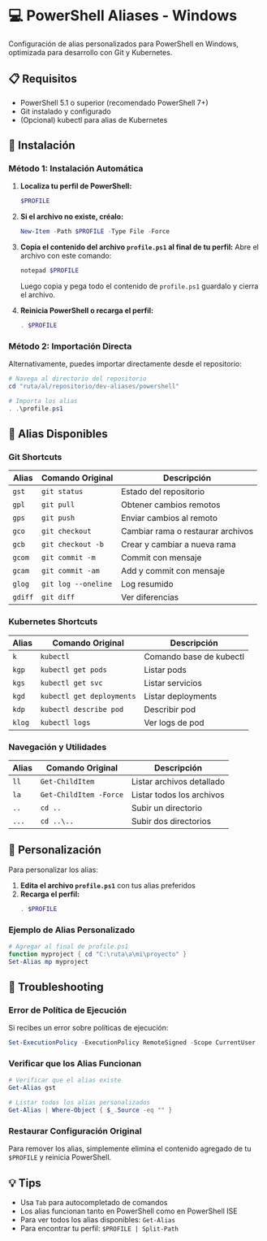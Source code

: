 # 💻 PowerShell Aliases - Windows

Configuración de alias personalizados para PowerShell en Windows, optimizada para desarrollo con Git y Kubernetes.

## 📋 Requisitos

- PowerShell 5.1 o superior (recomendado PowerShell 7+)
- Git instalado y configurado
- (Opcional) kubectl para alias de Kubernetes

## 🚀 Instalación

### Método 1: Instalación Automática

1. **Localiza tu perfil de PowerShell:**
   ```powershell
   $PROFILE
   ```

2. **Si el archivo no existe, créalo:**
   ```powershell
   New-Item -Path $PROFILE -Type File -Force
   ```

3. **Copia el contenido del archivo `profile.ps1` al final de tu perfil:**
   Abre el archivo con este comando:
   ```powershell
   notepad $PROFILE
   ```
   Luego copia y pega todo el contenido de `profile.ps1` guardalo y cierra el archivo.

4. **Reinicia PowerShell o recarga el perfil:**
   ```powershell
   . $PROFILE
   ```

### Método 2: Importación Directa

Alternativamente, puedes importar directamente desde el repositorio:

```powershell
# Navega al directorio del repositorio
cd "ruta/al/repositorio/dev-aliases/powershell"

# Importa los alias
. .\profile.ps1
```

## 📌 Alias Disponibles

### Git Shortcuts
| Alias | Comando Original | Descripción |
|-------|------------------|-------------|
| `gst` | `git status` | Estado del repositorio |
| `gpl` | `git pull` | Obtener cambios remotos |
| `gps` | `git push` | Enviar cambios al remoto |
| `gco` | `git checkout` | Cambiar rama o restaurar archivos |
| `gcb` | `git checkout -b` | Crear y cambiar a nueva rama |
| `gcom` | `git commit -m` | Commit con mensaje |
| `gcam` | `git commit -am` | Add y commit con mensaje |
| `glog` | `git log --oneline` | Log resumido |
| `gdiff` | `git diff` | Ver diferencias |

### Kubernetes Shortcuts
| Alias | Comando Original | Descripción |
|-------|------------------|-------------|
| `k` | `kubectl` | Comando base de kubectl |
| `kgp` | `kubectl get pods` | Listar pods |
| `kgs` | `kubectl get svc` | Listar servicios |
| `kgd` | `kubectl get deployments` | Listar deployments |
| `kdp` | `kubectl describe pod` | Describir pod |
| `klog` | `kubectl logs` | Ver logs de pod |

### Navegación y Utilidades
| Alias | Comando Original | Descripción |
|-------|------------------|-------------|
| `ll` | `Get-ChildItem` | Listar archivos detallado |
| `la` | `Get-ChildItem -Force` | Listar todos los archivos |
| `..` | `cd ..` | Subir un directorio |
| `...` | `cd ..\..` | Subir dos directorios |

## 🔧 Personalización

Para personalizar los alias:

1. **Edita el archivo `profile.ps1`** con tus alias preferidos
2. **Recarga el perfil:**
   ```powershell
   . $PROFILE
   ```

### Ejemplo de Alias Personalizado

```powershell
# Agregar al final de profile.ps1
function myproject { cd "C:\ruta\a\mi\proyecto" }
Set-Alias mp myproject
```

## 🐛 Troubleshooting

### Error de Política de Ejecución

Si recibes un error sobre políticas de ejecución:

```powershell
Set-ExecutionPolicy -ExecutionPolicy RemoteSigned -Scope CurrentUser
```

### Verificar que los Alias Funcionan

```powershell
# Verificar que el alias existe
Get-Alias gst

# Listar todos los alias personalizados
Get-Alias | Where-Object { $_.Source -eq "" }
```

### Restaurar Configuración Original

Para remover los alias, simplemente elimina el contenido agregado de tu `$PROFILE` y reinicia PowerShell.

## 💡 Tips

- Usa `Tab` para autocompletado de comandos
- Los alias funcionan tanto en PowerShell como en PowerShell ISE
- Para ver todos los alias disponibles: `Get-Alias`
- Para encontrar tu perfil: `$PROFILE | Split-Path`